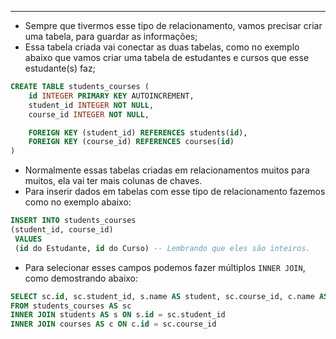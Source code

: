 ___
- Sempre que tivermos esse tipo de relacionamento, vamos precisar criar uma tabela, para guardar as informações;
- Essa tabela criada vai conectar as duas tabelas, como no exemplo abaixo que vamos criar uma tabela de estudantes e cursos que esse estudante(s) faz;
```sql
CREATE TABLE students_courses (
	id INTEGER PRIMARY KEY AUTOINCREMENT,
	student_id INTEGER NOT NULL,
	course_id INTEGER NOT NULL,

	FOREIGN KEY (student_id) REFERENCES students(id),
	FOREIGN KEY (course_id) REFERENCES courses(id)
)
```
- Normalmente essas tabelas criadas em relacionamentos muitos para muitos, ela vai ter mais colunas de chaves.
- Para inserir dados em tabelas com esse tipo de relacionamento fazemos como no exemplo abaixo:
```sql
INSERT INTO students_courses
(student_id, course_id)
 VALUES
 (id do Estudante, id do Curso) -- Lembrando que eles são inteiros.
```
- Para selecionar esses campos podemos fazer múltiplos `INNER JOIN`, como demostrando abaixo:
```sql
SELECT sc.id, sc.student_id, s.name AS student, sc.course_id, c.name AS course 
FROM students_courses AS sc
INNER JOIN students AS s ON s.id = sc.student_id
INNER JOIN courses AS c ON c.id = sc.course_id
```